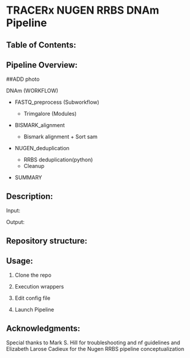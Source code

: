 #  TRACERx NUGEN RRBS DNAm Pipeline

## Table of Contents:

## Pipeline Overview:
 ##ADD photo

DNAm (WORKFLOW)
- FASTQ_preprocess (Subworkflow)
    - Trimgalore (Modules)

- BISMARK_alignment 
    - Bismark alignment + Sort sam

- NUGEN_deduplication
    - RRBS deduplication(python)
    - Cleanup

- SUMMARY

## Description:

Input:

Output:



## Repository structure:

## Usage:
1. Clone the repo

2. Execution wrappers

3. Edit config file

4. Launch Pipeline 

## Acknowledgments:
Special thanks to Mark S. Hill for troubleshooting and nf guidelines and Elizabeth Larose Cadieux for the Nugen RRBS pipeline conceptualization

